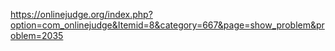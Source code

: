 https://onlinejudge.org/index.php?option=com_onlinejudge&Itemid=8&category=667&page=show_problem&problem=2035
